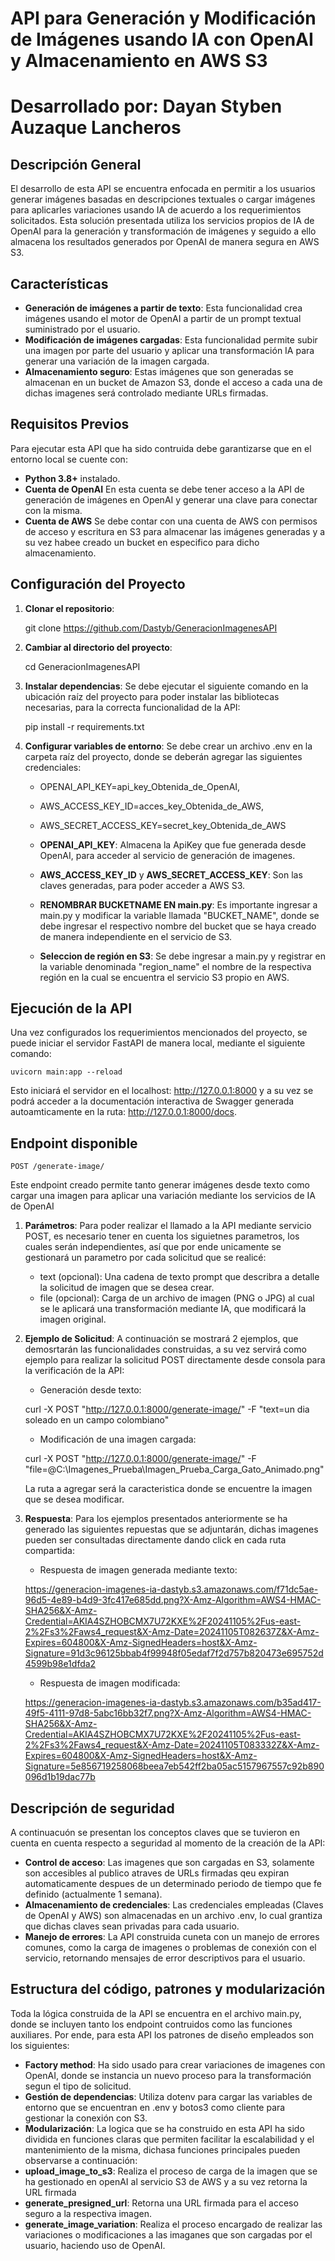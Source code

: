 # API para Generación y Modificación de Imágenes usando IA con OpenAI y Almacenamiento en AWS S3
# Desarrollado por: Dayan Styben Auzaque Lancheros

## Descripción General
El desarrollo de esta API se encuentra enfocada en permitir a los usuarios generar imágenes basadas en descripciones textuales o cargar imágenes para aplicarles variaciones usando IA de acuerdo a los requerimientos solicitados. Esta solución presentada utiliza los servicios propios de IA de OpenAI para la generación y transformación de imágenes y seguido a ello almacena los resultados generados por OpenAI de manera segura en AWS S3. 

## Características
- **Generación de imágenes a partir de texto**: Esta funcionalidad crea imágenes usando el motor de OpenAI a partir de un prompt textual suministrado por el usuario.
- **Modificación de imágenes cargadas**: Esta funcionalidad permite subir una imagen por parte del usuario y aplicar una transformación IA para generar una variación de la imagen cargada.
- **Almacenamiento seguro**: Estas imágenes que son generadas se almacenan en un bucket de Amazon S3, donde el acceso a cada una de dichas imagenes será controlado mediante URLs firmadas.

## Requisitos Previos
Para ejecutar esta API que ha sido contruida debe garantizarse que en el entorno local se cuente con:
- **Python 3.8+** instalado.
- **Cuenta de OpenAI** En esta cuenta se debe tener acceso a la API de generación de imágenes en OpenAI y generar una clave para conectar con la misma.
- **Cuenta de AWS** Se debe contar con una cuenta de AWS con permisos de acceso y escritura en S3 para almacenar las imágenes generadas y a su vez habee creado un bucket en especifico para dicho almacenamiento.

## Configuración del Proyecto
1. **Clonar el repositorio**:

   git clone https://github.com/Dastyb/GeneracionImagenesAPI

2. **Cambiar al directorio del proyecto**: 

   cd GeneracionImagenesAPI

4. **Instalar dependencias**: Se debe ejecutar el siguiente comando en la ubicación raíz del proyecto para poder instalar las bibliotecas necesarias, para la correcta funcionalidad de la API:

    pip install -r requirements.txt

5. **Configurar variables de entorno**: Se debe crear un archivo .env en la carpeta raíz del proyecto, donde se deberán agregar las siguientes credenciales:

    - OPENAI_API_KEY=api_key_Obtenida_de_OpenAI,
    - AWS_ACCESS_KEY_ID=acces_key_Obtenida_de_AWS,
    - AWS_SECRET_ACCESS_KEY=secret_key_Obtenida_de_AWS

    - **OPENAI_API_KEY**: Almacena la ApiKey que fue generada desde OpenAI, para acceder al servicio de generación de imagenes.
    - **AWS_ACCESS_KEY_ID** y **AWS_SECRET_ACCESS_KEY**: Son las claves generadas, para poder acceder a AWS S3.
    - **RENOMBRAR BUCKETNAME EN main.py**: Es importante ingresar a main.py y modificar la variable llamada "BUCKET_NAME", donde se debe ingresar el respectivo nombre del bucket que se haya creado de manera independiente en el servicio de S3.
    - **Seleccion de región en S3**: Se debe ingresar a main.py y registrar en la variable denominada "region_name" el nombre de la respectiva región en la cual se encuentra el servicio S3 propio en AWS.

## Ejecución de la API
Una vez configurados los requerimientos mencionados del proyecto, se puede iniciar el servidor FastAPI de manera local, mediante el siguiente comando:

    uvicorn main:app --reload

Esto iniciará el servidor en el localhost: http://127.0.0.1:8000 y a su vez se podrá acceder a la documentación interactiva de Swagger generada autoamticamente en la ruta: http://127.0.0.1:8000/docs.

## Endpoint disponible

    POST /generate-image/

Este endpoint creado permite tanto generar imágenes desde texto como cargar una imagen para aplicar una variación mediante los servicios de IA de OpenAI

1. **Parámetros**: Para poder realizar el llamado a la API mediante servicio POST, es necesario tener en cuenta los siguietnes parametros, los cuales serán independientes, así que por ende unicamente se gestionará un parametro por cada solicitud que se realicé:

    - text (opcional): Una cadena de texto prompt que describra a detalle la solicitud de imagen que se desea crear.
    - file (opcional): Carga de un archivo de imagen (PNG o JPG) al cual se le aplicará una transformación mediante IA, que modificará la imagen original.

2. **Ejemplo de Solicitud**: A continuación se mostrará 2 ejemplos, que demosrtarán las funcionalidades construidas, a su vez servirá como  ejemplo para realizar la solicitud POST directamente desde consola para la verificación de la API:

    * Generación desde texto:

    curl -X POST "http://127.0.0.1:8000/generate-image/" -F "text=un dia soleado en un campo colombiano"

    * Modificación de una imagen cargada:

    curl -X POST "http://127.0.0.1:8000/generate-image/" -F "file=@C:\Imagenes_Prueba\Imagen_Prueba_Carga_Gato_Animado.png"

    La ruta a agregar será la caracteristica donde se encuentre la imagen que se desea modificar.

3. **Respuesta**: Para los ejemplos presentados anteriormente se ha generado las siguientes repuestas que se adjuntarán, dichas imagenes pueden ser consultadas directamente dando click en cada ruta compartida:

    * Respuesta de imagen generada mediante texto:

    https://generacion-imagenes-ia-dastyb.s3.amazonaws.com/f71dc5ae-96d5-4e89-b4d9-3fc417e685dd.png?X-Amz-Algorithm=AWS4-HMAC-SHA256&X-Amz-Credential=AKIA4SZHOBCMX7U72KXE%2F20241105%2Fus-east-2%2Fs3%2Faws4_request&X-Amz-Date=20241105T082637Z&X-Amz-Expires=604800&X-Amz-SignedHeaders=host&X-Amz-Signature=91d3c96125bbab4f99948f05edaf7f2d757b820473e695752d4599b98e1dfda2

    * Respuesta de imagen modificada:

    https://generacion-imagenes-ia-dastyb.s3.amazonaws.com/b35ad417-49f5-4111-97d8-5abc16bb32f7.png?X-Amz-Algorithm=AWS4-HMAC-SHA256&X-Amz-Credential=AKIA4SZHOBCMX7U72KXE%2F20241105%2Fus-east-2%2Fs3%2Faws4_request&X-Amz-Date=20241105T083332Z&X-Amz-Expires=604800&X-Amz-SignedHeaders=host&X-Amz-Signature=5e856719258068beea7eb542ff2ba05ac5157967557c92b890096d1b19dac77b
    
## Descripción de seguridad
A continuacuón se presentan los conceptos claves que se tuvieron en cuenta en cuenta respecto a seguridad al momento de la creación de la API:

   * **Control de acceso**: Las imagenes que son cargadas en S3, solamente son accesibles al publico atraves de URLs firmadas qeu expiran automaticamente despues de un determinado periodo de tiempo que fe definido (actualmente 1 semana).
   * **Almacenamiento de credenciales**: Las credenciales empleadas (Claves de OpenAI y AWS) son almacenadas en un archivo .env, lo cual grantiza que dichas claves sean privadas para cada usuario.
   * **Manejo de errores**: La API construida cuneta con un manejo de errores comunes, como la carga de imagenes o problemas de conexión con el servicio, retornando mensajes de error descriptivos para el usuario.
## Estructura del código, patrones y modularización
Toda la lógica construida de la API se encuentra en el archivo main.py, donde se incluyen tanto los endpoint contruidos como las funciones auxiliares.
Por ende, para esta API los patrones de diseño empleados son los siguientes:

   - **Factory method**: Ha sido usado para crear variaciones de imagenes con OpenAI, donde se instancia un nuevo proceso para la transformación segun el tipo de solicitud.
   - **Gestión de dependencias**: Utiliza dotenv para cargar las variables de entorno que se encuentran en .env y botos3 como cliente para gestionar la conexión con S3.
   - **Modularización**: La logica que se ha construido en esta API ha sido dividida en funciones claras que permiten facilitar la escalabilidad y el mantenimiento de la misma, dichasa funciones principales pueden observarse a continuación: 
   - **upload_image_to_s3**: Realiza el proceso de carga de la imagen que se ha gestionado en openAI al servicio S3 de AWS y a su vez retorna la URL firmada
   - **generate_presigned_url**: Retorna una URL firmada para el acceso seguro a la respectiva imagen.
   - **generate_image_variation**: Realiza el proceso encargado de realizar las variaciones o modificaciones a las imaganes que son cargadas por el usuario, haciendo uso de OpenAI.

